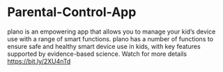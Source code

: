 # Parental-Control-App
plano is an empowering app that allows you to manage your kid’s device use with a range of smart functions. plano has a number of functions to ensure safe and healthy smart device use in kids, with key features supported by evidence-based science. Watch for more details  https://bit.ly/2XU4nTd
